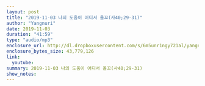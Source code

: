 ```yaml
---
layout: post
title: "2019-11-03 나의 도움이 어디서 올꼬(사40;29-31)"
author: "Yangnuri"
date: 2019-11-03
duration: "41:59"
type: "audio/mp3"
enclosure_url: http://dl.dropboxusercontent.com/s/6m5unr1ngy721al/yangnurichurch191103.mp3
enclosure_bytes_size: 43,779,126
link:
  youtube: 
summary: 2019-11-03 나의 도움이 어디서 올꼬(사40;29-31)
show_notes:
---
```

